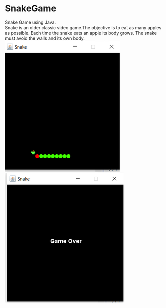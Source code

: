 # SnakeGame

Snake Game using Java.<br>
Snake is an older classic video game.The objective is to eat as many apples as possible. Each time the snake eats an apple its body grows. The snake must avoid the walls and its own body. <br>
![Game](game.png?raw=true "Title")
<br>
![Game Over](gameover.png?raw=true "Title")

